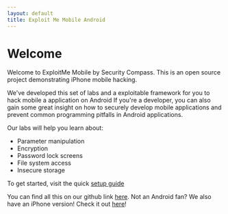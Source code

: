 ```yaml
---
layout: default
title: Exploit Me Mobile Android
---
```


# Welcome

Welcome to ExploitMe Mobile by Security Compass.  This is an open
source project demonstrating iPhone mobile hacking.  

We've developed this set of labs and a exploitable framework for you
to hack mobile a application on Android If you're a developer, you can
also gain some great insight on how to securely develop mobile
applications and prevent common programming pitfalls in Android
applications.

Our labs will help you learn about:

 * Parameter manipulation
 * Encryption
 * Password lock screens
 * File system access
 * Insecure storage

To get started, visit the quick [setup guide](setup.html)

You can find all this on our github link [here](http://www.github.com/securitycompass/AndroidLabs).
Not an Android fan?  We also have an iPhone version! Check it out [here](http://securitycompass.github.com/iPhoneLabs)!
